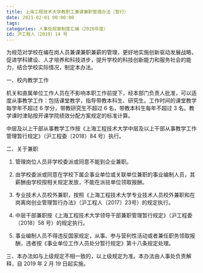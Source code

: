 ```yaml
---
title: 上海工程技术大学教职工兼课兼职管理办法（暂行）
date: 2021-02-01 00:00:00
tags: 
categories: 人事处规章制度汇编（2020年度）
id: 沪工程人〔2019〕14 号
---
```


为规范对学校在编在岗人员兼课兼职兼薪的管理，更好地实施创新驱动发展战略，促进学科建设、人才培养和科技进步，提升学校的科技创新能力和服务社会的能力，结合学校实际情况，制定本办法。

一、校内教学工作

机关和直属单位工作人员在不影响本职工作前提下，经本部门负责人批准，可以适度从事教学工作：包括课堂教学，指导带教本科生、研究生。工作时间的课堂教学每学年不超过 6 学分，带教研究生不超过 6 名，带教本科生每年不超过 3 名。教学课时津贴按开课学院绩效分配方案规定的标准计算。

中层及以上干部从事教学工作按《上海工程技术大学中层及以上干部从事教学工作管理暂行规定》（沪工程委〔2018〕84 号）执行。

二、关于兼职

1. 管理岗位人员非学校委派或同意不能到企业兼职。

2. 由学校委派或同意在学校下属企事业单位或关联单位兼职的事业编制人员，其薪酬由学校按相关规定发放，不能在派驻单位领取报酬。

3. 专业技术人员校外兼职，按照《上海工程技术大学专业技术人员校外兼职和在岗离岗创业管理暂行办法》（沪工程人〔2017〕23号）的规定执行。

4. 中层干部兼职按《上海工程技术大学领导干部兼职管理暂行规定》（沪工程委〔2018〕58 号）的规定执行。

5. 事业编制人员不得违反国家规定，从事、参与营利性活动或者兼任职务领取报酬，违者按《事业单位工作人员处分暂行规定》第十八条规定处理。

三、本办法如与上级规定不相一致的，以上级规定为准。本办法由人事处负责解释，自 2019 年 2 月 19 日起实施。

